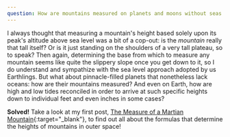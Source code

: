 ```yaml
---
question: How are mountains measured on planets and moons without seas (and therefore without sea levels)?
---
```


I always thought that measuring a mountain's height based solely upon its peak's altitude above sea level was a bit of a cop-out: is the *mountain* really that tall itself? Or is it just standing on the shoulders of a very tall plateau, so to speak? Then again, determining the base from which to measure any mountain seems like quite the slippery slope once you get down to it, so I do understand and sympathize with the sea level approach adopted by us Earthlings. But what about pinnacle-filled planets that nonetheless lack oceans: how are their mountains measured? And even on Earth, how are high and low tides reconciled in order to arrive at such specific heights down to individual feet and even inches in some cases?

**Solved!** Take a look at my first post, [The Measure of a Martian Mountain](https://curiositycoloredglasses.com/martian-mountains){:target="_blank"}, to find out all about the formulas that determine the heights of mountains in outer space!
